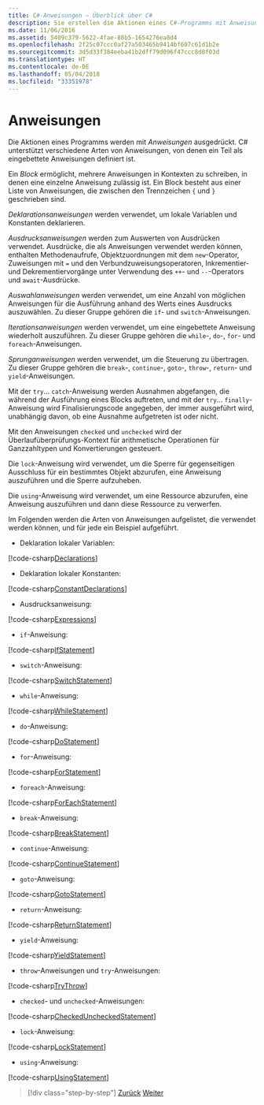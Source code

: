 ```yaml
---
title: C#-Anweisungen – Überblick über C#
description: Sie erstellen die Aktionen eines C#-Programms mit Anweisungen.
ms.date: 11/06/2016
ms.assetid: 5409c379-5622-4fae-88b5-1654276ea8d4
ms.openlocfilehash: 2f25c07ccc0af27a503465b9414bf607c61d1b2e
ms.sourcegitcommit: 3d5d33f384eeba41b2dff79d096f47ccc8d8f03d
ms.translationtype: HT
ms.contentlocale: de-DE
ms.lasthandoff: 05/04/2018
ms.locfileid: "33351978"
---
```

# <a name="statements"></a>Anweisungen

Die Aktionen eines Programms werden mit *Anweisungen* ausgedrückt. C# unterstützt verschiedene Arten von Anweisungen, von denen ein Teil als eingebettete Anweisungen definiert ist.

Ein *Block* ermöglicht, mehrere Anweisungen in Kontexten zu schreiben, in denen eine einzelne Anweisung zulässig ist. Ein Block besteht aus einer Liste von Anweisungen, die zwischen den Trennzeichen `{` und `}` geschrieben sind.

*Deklarationsanweisungen* werden verwendet, um lokale Variablen und Konstanten deklarieren.

*Ausdrucksanweisungen* werden zum Auswerten von Ausdrücken verwendet. Ausdrücke, die als Anweisungen verwendet werden können, enthalten Methodenaufrufe, Objektzuordnungen mit dem `new`-Operator, Zuweisungen mit `=` und den Verbundzuweisungsoperatoren, Inkrementier- und Dekrementiervorgänge unter Verwendung des `++`- und `--`-Operators und `await`-Ausdrücke.

*Auswahlanweisungen* werden verwendet, um eine Anzahl von möglichen Anweisungen für die Ausführung anhand des Werts eines Ausdrucks auszuwählen. Zu dieser Gruppe gehören die `if`- und `switch`-Anweisungen.

*Iterationsanweisungen* werden verwendet, um eine eingebettete Anweisung wiederholt auszuführen. Zu dieser Gruppe gehören die `while`-, `do`-, `for`- und `foreach`-Anweisungen.

*Sprunganweisungen* werden verwendet, um die Steuerung zu übertragen. Zu dieser Gruppe gehören die `break`-, `continue`-, `goto`-, `throw`-, `return`- und `yield`-Anweisungen.

Mit der `try`... `catch`-Anweisung werden Ausnahmen abgefangen, die während der Ausführung eines Blocks auftreten, und mit der `try`... `finally`-Anweisung wird Finalisierungscode angegeben, der immer ausgeführt wird, unabhängig davon, ob eine Ausnahme aufgetreten ist oder nicht.

Mit den Anweisungen `checked` und `unchecked` wird der Überlaufüberprüfungs-Kontext für arithmetische Operationen für Ganzzahltypen und Konvertierungen gesteuert.

Die `lock`-Anweisung wird verwendet, um die Sperre für gegenseitigen Ausschluss für ein bestimmtes Objekt abzurufen, eine Anweisung auszuführen und die Sperre aufzuheben.

Die `using`-Anweisung wird verwendet, um eine Ressource abzurufen, eine Anweisung auszuführen und dann diese Ressource zu verwerfen.

Im Folgenden werden die Arten von Anweisungen aufgelistet, die verwendet werden können, und für jede ein Beispiel aufgeführt.

* Deklaration lokaler Variablen:

 [!code-csharp[Declarations](../../../samples/snippets/csharp/tour/statements/Program.cs#L8-L14)]

* Deklaration lokaler Konstanten:

 [!code-csharp[ConstantDeclarations](../../../samples/snippets/csharp/tour/statements/Program.cs#L16-L21)]

* Ausdrucksanweisung:

 [!code-csharp[Expressions](../../../samples/snippets/csharp/tour/statements/Program.cs#L23-L30)]

* `if`-Anweisung:

 [!code-csharp[IfStatement](../../../samples/snippets/csharp/tour/statements/Program.cs#L32-L42)]

* `switch`-Anweisung:

 [!code-csharp[SwitchStatement](../../../samples/snippets/csharp/tour/statements/Program.cs#L44-L59)]

* `while`-Anweisung:

 [!code-csharp[WhileStatement](../../../samples/snippets/csharp/tour/statements/Program.cs#L61-L69)]

* `do`-Anweisung:

 [!code-csharp[DoStatement](../../../samples/snippets/csharp/tour/statements/Program.cs#L71-L80)]

* `for`-Anweisung:

 [!code-csharp[ForStatement](../../../samples/snippets/csharp/tour/statements/Program.cs#L82-L88)]

* `foreach`-Anweisung:

 [!code-csharp[ForEachStatement](../../../samples/snippets/csharp/tour/statements/Program.cs#L90-L96)]

* `break`-Anweisung:

 [!code-csharp[BreakStatement](../../../samples/snippets/csharp/tour/statements/Program.cs#L98-L107)]

* `continue`-Anweisung:

 [!code-csharp[ContinueStatement](../../../samples/snippets/csharp/tour/statements/Program.cs#L109-L117)]

* `goto`-Anweisung:

 [!code-csharp[GotoStatement](../../../samples/snippets/csharp/tour/statements/Program.cs#L119-L128)]

* `return`-Anweisung:

 [!code-csharp[ReturnStatement](../../../samples/snippets/csharp/tour/statements/Program.cs#L130-L138)]

* `yield`-Anweisung:

 [!code-csharp[YieldStatement](../../../samples/snippets/csharp/tour/statements/Program.cs#L140-L154)]

* `throw`-Anweisungen und `try`-Anweisungen:

 [!code-csharp[TryThrow](../../../samples/snippets/csharp/tour/statements/Program.cs#L156-L182)]

* `checked`- und `unchecked`-Anweisungen:

 [!code-csharp[CheckedUncheckedStatement](../../../samples/snippets/csharp/tour/statements/Program.cs#L184-L195)]

* `lock`-Anweisung:

 [!code-csharp[LockStatement](../../../samples/snippets/csharp/tour/statements/Program.cs#L256-L272)]

* `using`-Anweisung:

 [!code-csharp[UsingStatement](../../../samples/snippets/csharp/tour/statements/Program.cs#L197-L205)]

>[!div class="step-by-step"]
[Zurück](expressions.md)
[Weiter](classes-and-objects.md)
